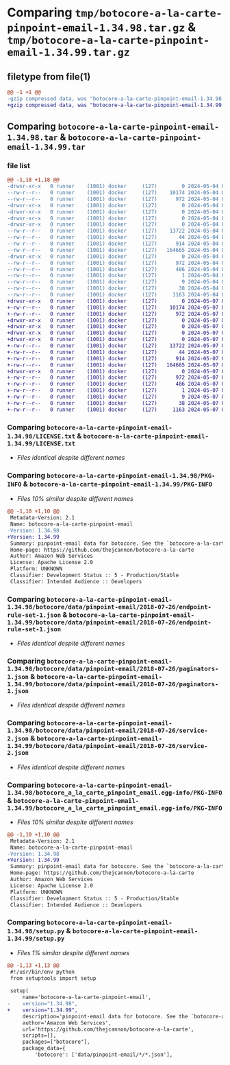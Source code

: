 # Comparing `tmp/botocore-a-la-carte-pinpoint-email-1.34.98.tar.gz` & `tmp/botocore-a-la-carte-pinpoint-email-1.34.99.tar.gz`

## filetype from file(1)

```diff
@@ -1 +1 @@
-gzip compressed data, was "botocore-a-la-carte-pinpoint-email-1.34.98.tar", last modified: Sat May  4 01:01:35 2024, max compression
+gzip compressed data, was "botocore-a-la-carte-pinpoint-email-1.34.99.tar", last modified: Tue May  7 01:02:37 2024, max compression
```

## Comparing `botocore-a-la-carte-pinpoint-email-1.34.98.tar` & `botocore-a-la-carte-pinpoint-email-1.34.99.tar`

### file list

```diff
@@ -1,18 +1,18 @@
-drwxr-xr-x   0 runner    (1001) docker     (127)        0 2024-05-04 01:01:35.174214 botocore-a-la-carte-pinpoint-email-1.34.98/
--rw-r--r--   0 runner    (1001) docker     (127)    10174 2024-05-04 01:01:34.000000 botocore-a-la-carte-pinpoint-email-1.34.98/LICENSE.txt
--rw-r--r--   0 runner    (1001) docker     (127)      972 2024-05-04 01:01:35.174214 botocore-a-la-carte-pinpoint-email-1.34.98/PKG-INFO
-drwxr-xr-x   0 runner    (1001) docker     (127)        0 2024-05-04 01:01:35.174214 botocore-a-la-carte-pinpoint-email-1.34.98/botocore/
-drwxr-xr-x   0 runner    (1001) docker     (127)        0 2024-05-04 01:01:35.174214 botocore-a-la-carte-pinpoint-email-1.34.98/botocore/data/
-drwxr-xr-x   0 runner    (1001) docker     (127)        0 2024-05-04 01:01:35.174214 botocore-a-la-carte-pinpoint-email-1.34.98/botocore/data/pinpoint-email/
-drwxr-xr-x   0 runner    (1001) docker     (127)        0 2024-05-04 01:01:35.174214 botocore-a-la-carte-pinpoint-email-1.34.98/botocore/data/pinpoint-email/2018-07-26/
--rw-r--r--   0 runner    (1001) docker     (127)    13722 2024-05-04 01:01:11.000000 botocore-a-la-carte-pinpoint-email-1.34.98/botocore/data/pinpoint-email/2018-07-26/endpoint-rule-set-1.json
--rw-r--r--   0 runner    (1001) docker     (127)       44 2024-05-04 01:01:11.000000 botocore-a-la-carte-pinpoint-email-1.34.98/botocore/data/pinpoint-email/2018-07-26/examples-1.json
--rw-r--r--   0 runner    (1001) docker     (127)      914 2024-05-04 01:01:11.000000 botocore-a-la-carte-pinpoint-email-1.34.98/botocore/data/pinpoint-email/2018-07-26/paginators-1.json
--rw-r--r--   0 runner    (1001) docker     (127)   164665 2024-05-04 01:01:11.000000 botocore-a-la-carte-pinpoint-email-1.34.98/botocore/data/pinpoint-email/2018-07-26/service-2.json
-drwxr-xr-x   0 runner    (1001) docker     (127)        0 2024-05-04 01:01:35.174214 botocore-a-la-carte-pinpoint-email-1.34.98/botocore_a_la_carte_pinpoint_email.egg-info/
--rw-r--r--   0 runner    (1001) docker     (127)      972 2024-05-04 01:01:35.000000 botocore-a-la-carte-pinpoint-email-1.34.98/botocore_a_la_carte_pinpoint_email.egg-info/PKG-INFO
--rw-r--r--   0 runner    (1001) docker     (127)      486 2024-05-04 01:01:35.000000 botocore-a-la-carte-pinpoint-email-1.34.98/botocore_a_la_carte_pinpoint_email.egg-info/SOURCES.txt
--rw-r--r--   0 runner    (1001) docker     (127)        1 2024-05-04 01:01:35.000000 botocore-a-la-carte-pinpoint-email-1.34.98/botocore_a_la_carte_pinpoint_email.egg-info/dependency_links.txt
--rw-r--r--   0 runner    (1001) docker     (127)        9 2024-05-04 01:01:35.000000 botocore-a-la-carte-pinpoint-email-1.34.98/botocore_a_la_carte_pinpoint_email.egg-info/top_level.txt
--rw-r--r--   0 runner    (1001) docker     (127)       38 2024-05-04 01:01:35.174214 botocore-a-la-carte-pinpoint-email-1.34.98/setup.cfg
--rw-r--r--   0 runner    (1001) docker     (127)     1163 2024-05-04 01:01:34.000000 botocore-a-la-carte-pinpoint-email-1.34.98/setup.py
+drwxr-xr-x   0 runner    (1001) docker     (127)        0 2024-05-07 01:02:37.240095 botocore-a-la-carte-pinpoint-email-1.34.99/
+-rw-r--r--   0 runner    (1001) docker     (127)    10174 2024-05-07 01:02:36.000000 botocore-a-la-carte-pinpoint-email-1.34.99/LICENSE.txt
+-rw-r--r--   0 runner    (1001) docker     (127)      972 2024-05-07 01:02:37.240095 botocore-a-la-carte-pinpoint-email-1.34.99/PKG-INFO
+drwxr-xr-x   0 runner    (1001) docker     (127)        0 2024-05-07 01:02:37.240095 botocore-a-la-carte-pinpoint-email-1.34.99/botocore/
+drwxr-xr-x   0 runner    (1001) docker     (127)        0 2024-05-07 01:02:37.240095 botocore-a-la-carte-pinpoint-email-1.34.99/botocore/data/
+drwxr-xr-x   0 runner    (1001) docker     (127)        0 2024-05-07 01:02:37.240095 botocore-a-la-carte-pinpoint-email-1.34.99/botocore/data/pinpoint-email/
+drwxr-xr-x   0 runner    (1001) docker     (127)        0 2024-05-07 01:02:37.240095 botocore-a-la-carte-pinpoint-email-1.34.99/botocore/data/pinpoint-email/2018-07-26/
+-rw-r--r--   0 runner    (1001) docker     (127)    13722 2024-05-07 01:02:11.000000 botocore-a-la-carte-pinpoint-email-1.34.99/botocore/data/pinpoint-email/2018-07-26/endpoint-rule-set-1.json
+-rw-r--r--   0 runner    (1001) docker     (127)       44 2024-05-07 01:02:11.000000 botocore-a-la-carte-pinpoint-email-1.34.99/botocore/data/pinpoint-email/2018-07-26/examples-1.json
+-rw-r--r--   0 runner    (1001) docker     (127)      914 2024-05-07 01:02:11.000000 botocore-a-la-carte-pinpoint-email-1.34.99/botocore/data/pinpoint-email/2018-07-26/paginators-1.json
+-rw-r--r--   0 runner    (1001) docker     (127)   164665 2024-05-07 01:02:11.000000 botocore-a-la-carte-pinpoint-email-1.34.99/botocore/data/pinpoint-email/2018-07-26/service-2.json
+drwxr-xr-x   0 runner    (1001) docker     (127)        0 2024-05-07 01:02:37.240095 botocore-a-la-carte-pinpoint-email-1.34.99/botocore_a_la_carte_pinpoint_email.egg-info/
+-rw-r--r--   0 runner    (1001) docker     (127)      972 2024-05-07 01:02:37.000000 botocore-a-la-carte-pinpoint-email-1.34.99/botocore_a_la_carte_pinpoint_email.egg-info/PKG-INFO
+-rw-r--r--   0 runner    (1001) docker     (127)      486 2024-05-07 01:02:37.000000 botocore-a-la-carte-pinpoint-email-1.34.99/botocore_a_la_carte_pinpoint_email.egg-info/SOURCES.txt
+-rw-r--r--   0 runner    (1001) docker     (127)        1 2024-05-07 01:02:37.000000 botocore-a-la-carte-pinpoint-email-1.34.99/botocore_a_la_carte_pinpoint_email.egg-info/dependency_links.txt
+-rw-r--r--   0 runner    (1001) docker     (127)        9 2024-05-07 01:02:37.000000 botocore-a-la-carte-pinpoint-email-1.34.99/botocore_a_la_carte_pinpoint_email.egg-info/top_level.txt
+-rw-r--r--   0 runner    (1001) docker     (127)       38 2024-05-07 01:02:37.240095 botocore-a-la-carte-pinpoint-email-1.34.99/setup.cfg
+-rw-r--r--   0 runner    (1001) docker     (127)     1163 2024-05-07 01:02:36.000000 botocore-a-la-carte-pinpoint-email-1.34.99/setup.py
```

### Comparing `botocore-a-la-carte-pinpoint-email-1.34.98/LICENSE.txt` & `botocore-a-la-carte-pinpoint-email-1.34.99/LICENSE.txt`

 * *Files identical despite different names*

### Comparing `botocore-a-la-carte-pinpoint-email-1.34.98/PKG-INFO` & `botocore-a-la-carte-pinpoint-email-1.34.99/PKG-INFO`

 * *Files 10% similar despite different names*

```diff
@@ -1,10 +1,10 @@
 Metadata-Version: 2.1
 Name: botocore-a-la-carte-pinpoint-email
-Version: 1.34.98
+Version: 1.34.99
 Summary: pinpoint-email data for botocore. See the `botocore-a-la-carte` package for more info.
 Home-page: https://github.com/thejcannon/botocore-a-la-carte
 Author: Amazon Web Services
 License: Apache License 2.0
 Platform: UNKNOWN
 Classifier: Development Status :: 5 - Production/Stable
 Classifier: Intended Audience :: Developers
```

### Comparing `botocore-a-la-carte-pinpoint-email-1.34.98/botocore/data/pinpoint-email/2018-07-26/endpoint-rule-set-1.json` & `botocore-a-la-carte-pinpoint-email-1.34.99/botocore/data/pinpoint-email/2018-07-26/endpoint-rule-set-1.json`

 * *Files identical despite different names*

### Comparing `botocore-a-la-carte-pinpoint-email-1.34.98/botocore/data/pinpoint-email/2018-07-26/paginators-1.json` & `botocore-a-la-carte-pinpoint-email-1.34.99/botocore/data/pinpoint-email/2018-07-26/paginators-1.json`

 * *Files identical despite different names*

### Comparing `botocore-a-la-carte-pinpoint-email-1.34.98/botocore/data/pinpoint-email/2018-07-26/service-2.json` & `botocore-a-la-carte-pinpoint-email-1.34.99/botocore/data/pinpoint-email/2018-07-26/service-2.json`

 * *Files identical despite different names*

### Comparing `botocore-a-la-carte-pinpoint-email-1.34.98/botocore_a_la_carte_pinpoint_email.egg-info/PKG-INFO` & `botocore-a-la-carte-pinpoint-email-1.34.99/botocore_a_la_carte_pinpoint_email.egg-info/PKG-INFO`

 * *Files 10% similar despite different names*

```diff
@@ -1,10 +1,10 @@
 Metadata-Version: 2.1
 Name: botocore-a-la-carte-pinpoint-email
-Version: 1.34.98
+Version: 1.34.99
 Summary: pinpoint-email data for botocore. See the `botocore-a-la-carte` package for more info.
 Home-page: https://github.com/thejcannon/botocore-a-la-carte
 Author: Amazon Web Services
 License: Apache License 2.0
 Platform: UNKNOWN
 Classifier: Development Status :: 5 - Production/Stable
 Classifier: Intended Audience :: Developers
```

### Comparing `botocore-a-la-carte-pinpoint-email-1.34.98/setup.py` & `botocore-a-la-carte-pinpoint-email-1.34.99/setup.py`

 * *Files 1% similar despite different names*

```diff
@@ -1,13 +1,13 @@
 #!/usr/bin/env python
 from setuptools import setup
 
 setup(
     name='botocore-a-la-carte-pinpoint-email',
-    version="1.34.98",
+    version="1.34.99",
     description='pinpoint-email data for botocore. See the `botocore-a-la-carte` package for more info.',
     author='Amazon Web Services',
     url='https://github.com/thejcannon/botocore-a-la-carte',
     scripts=[],
     packages=["botocore"],
     package_data={
         'botocore': ['data/pinpoint-email/*/*.json'],
```

